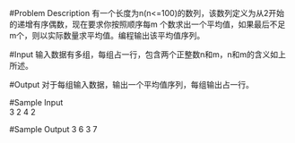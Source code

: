 
#Problem Description
	有一个长度为n(n<=100)的数列，该数列定义为从2开始的递增有序偶数，现在要求你按照顺序每m	个数求出一个平均值，如果最后不足m个，则以实际数量求平均值。编程输出该平均值序列。
 

#Input
	输入数据有多组，每组占一行，包含两个正整数n和m，n和m的含义如上所述。
 

#Output
	对于每组输入数据，输出一个平均值序列，每组输出占一行。
 

#Sample Input	
	3 2
	4 2
 

#Sample Output
	3 6
	3 7
